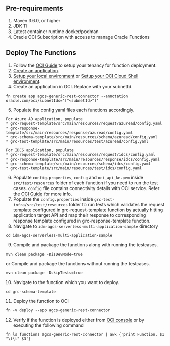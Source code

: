 ## Pre-requirements

1. Maven 3.6.0, or higher
2. JDK 11
3. Latest container runtime docker/podman
4. Oracle OCI Subscription with access to manage Oracle Functions

## Deploy The Functions
1. Follow the [OCI Guide](https://docs.oracle.com/en-us/iaas/Content/Functions/Tasks/functionsquickstartlocalhost.htm#functionsquickstartlocalhost_topic_setup_your_tenancy) to setup your tenancy for function deployment.
2. [Create an application](https://docs.oracle.com/en-us/iaas/Content/Functions/Tasks/functionsquickstartlocalhost.htm#functionsquickstartlocalhost_topic_setup_Create_application).
3. [Setup your local environment](https://docs.oracle.com/en-us/iaas/Content/Functions/Tasks/functionsquickstartlocalhost.htm#functionsquickstartlocalhost_topic_start_setting_up_local_dev_environment) or [Setup your OCI Cloud Shell environment](https://docs.oracle.com/en-us/iaas/Content/Functions/Tasks/functionsquickstartcloudshell.htm#functionsquickstartcloudshell_topic_setup_CloudShell_dev_env).
4. Create an application in OCI. Replace with your subnetId.
```shell
fn create app agcs-generic-rest-connector --annotation oracle.com/oci/subnetIds='["<subnetId>"]'
```
5. Populate the config yaml files each functions accordingly.
```text
For Azure AD application, populate
* grc-request-template/src/main/resources/request/azuread/config.yaml
* grc-response-template/src/main/resources/response/azuread/config.yaml
* grc-schema-template/src/main/resources/schema/azuread/config.yaml
* grc-test-template/src/main/resources/test/azuread/config.yaml

For IDCS application, populate
* grc-request-template/src/main/resources/request/idcs/config.yaml
* grc-response-template/src/main/resources/response/idcs/config.yaml
* grc-schema-template/src/main/resources/schema/idcs/config.yaml
* grc-test-template/src/main/resources/test/idcs/config.yaml
```
6. Populate `config.properties`, `config` and `oci_api_ke.pem` inside `src/test/resources` folder of each function if you need to run the test cases. `config` file contains connectivity details with OCI service. Refer the [OCI Guide](https://docs.oracle.com/en-us/iaas/Content/API/Concepts/sdkconfig.htm) for more info.
7. Populate the `config.properties` inside `grc-test-infra/src/test/resources` folder to run tests which validates the request template configured in grc-request-template function by actually hitting application target API and map their response to corresponding response template configured in grc-response-template function.
8. Navigate to `idm-agcs-serverless-multi-application-sample` directory 
```shell
cd idm-agcs-serverless-multi-application-sample
```
9. Compile and package the functions along with running the testcases.
```shell
mvn clean package -DisDevMode=true
```
or Compile and package the functions without running the testcases.
```shell
mvn clean package -DskipTests=true
```
10. Navigate to the function which you want to deploy.
```shell
cd grc-schema-template
```
11. Deploy the function to OCI
```shell
fn -v deploy --app agcs-generic-rest-connector
```
12. Verify if the function is deployed either from [OCI console](https://docs.oracle.com/en-us/iaas/Content/Functions/Tasks/functionsviewingfunctionsapps.htm#top) or by executing the following command
```shell
fn ls functions agcs-generic-rest-connector | awk {'print Function, $1 "\t\t" $3'}
```


